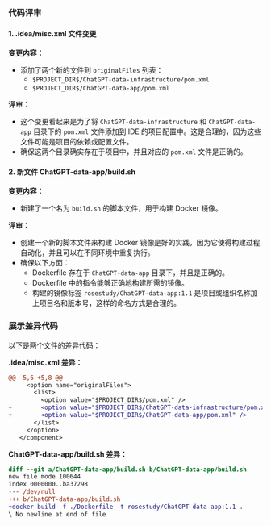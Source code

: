 ### 代码评审

#### 1. .idea/misc.xml 文件变更

**变更内容：**
- 添加了两个新的文件到 `originalFiles` 列表：
  - `$PROJECT_DIR$/ChatGPT-data-infrastructure/pom.xml`
  - `$PROJECT_DIR$/ChatGPT-data-app/pom.xml`

**评审：**
- 这个变更看起来是为了将 `ChatGPT-data-infrastructure` 和 `ChatGPT-data-app` 目录下的 `pom.xml` 文件添加到 IDE 的项目配置中。这是合理的，因为这些文件可能是项目的依赖或配置文件。
- 确保这两个目录确实存在于项目中，并且对应的 `pom.xml` 文件是正确的。

#### 2. 新文件 ChatGPT-data-app/build.sh

**变更内容：**
- 新建了一个名为 `build.sh` 的脚本文件，用于构建 Docker 镜像。

**评审：**
- 创建一个新的脚本文件来构建 Docker 镜像是好的实践，因为它使得构建过程自动化，并且可以在不同环境中重复执行。
- 确保以下方面：
  - Dockerfile 存在于 `ChatGPT-data-app` 目录下，并且是正确的。
  - Dockerfile 中的指令能够正确地构建所需的镜像。
  - 构建的镜像标签 `rosestudy/ChatGPT-data-app:1.1` 是项目或组织名称加上项目名和版本号，这样的命名方式是合理的。

### 展示差异代码

以下是两个文件的差异代码：

**.idea/misc.xml 差异：**

```diff
@@ -5,6 +5,8 @@
     <option name="originalFiles">
       <list>
         <option value="$PROJECT_DIR$/pom.xml" />
+        <option value="$PROJECT_DIR$/ChatGPT-data-infrastructure/pom.xml" />
+        <option value="$PROJECT_DIR$/ChatGPT-data-app/pom.xml" />
       </list>
     </option>
   </component>
```

**ChatGPT-data-app/build.sh 差异：**

```diff
diff --git a/ChatGPT-data-app/build.sh b/ChatGPT-data-app/build.sh
new file mode 100644
index 0000000..ba37298
--- /dev/null
+++ b/ChatGPT-data-app/build.sh
+docker build -f ./Dockerfile -t rosestudy/ChatGPT-data-app:1.1 .
\ No newline at end of file
```